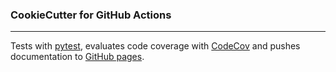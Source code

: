 ### CookieCutter for GitHub Actions
***

Tests with [pytest](https://docs.pytest.org/), evaluates code coverage with 
[CodeCov](https://about.codecov.io/) and pushes documentation to [GitHub pages](https://pages.github.com/).

